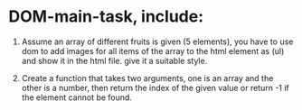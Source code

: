 # DOM-main-task, include:
1.  Assume an array of different fruits is given (5 elements), you have to use dom to add images for all  items of the array to the html element as (ul) and show it in the html file.  give it a suitable style.

2. Create a function that takes two arguments, one is an array and the other is a number, then return the index of the given value or return -1 if the element cannot be found.
